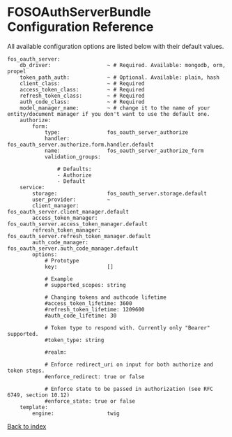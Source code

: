 FOSOAuthServerBundle Configuration Reference
============================================

All available configuration options are listed below with their default values.

    fos_oauth_server:
        db_driver:                  ~ # Required. Available: mongodb, orm, propel
        token_path_auth:            ~ # Optional. Available: plain, hash
        client_class:               ~ # Required
        access_token_class:         ~ # Required
        refresh_token_class:        ~ # Required
        auth_code_class:            ~ # Required
        model_manager_name:         ~ # change it to the name of your entity/document manager if you don't want to use the default one.
        authorize:
            form:
                type:               fos_oauth_server_authorize
                handler:            fos_oauth_server.authorize.form.handler.default
                name:               fos_oauth_server_authorize_form
                validation_groups:

                    # Defaults:
                    - Authorize
                    - Default
        service:
            storage:                fos_oauth_server.storage.default
            user_provider:          ~
            client_manager:         fos_oauth_server.client_manager.default
            access_token_manager:   fos_oauth_server.access_token_manager.default
            refresh_token_manager:  fos_oauth_server.refresh_token_manager.default
            auth_code_manager:      fos_oauth_server.auth_code_manager.default
            options:
                # Prototype
                key:                []

                # Example
                # supported_scopes: string

                # Changing tokens and authcode lifetime
                #access_token_lifetime: 3600
                #refresh_token_lifetime: 1209600
                #auth_code_lifetime: 30
                
                # Token type to respond with. Currently only "Bearer" supported.
                #token_type: string

                #realm:

                # Enforce redirect_uri on input for both authorize and token steps.
                #enforce_redirect: true or false

                # Enforce state to be passed in authorization (see RFC 6749, section 10.12)
                #enforce_state: true or false
        template:
            engine:                 twig


[Back to index](index.md)
